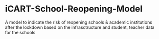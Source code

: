 # iCART-School-Reopening-Model
A model to indicate the risk of reopening schools &amp; academic institutions after the lockdown based on the infrasctructure and student, teacher data for the schools
